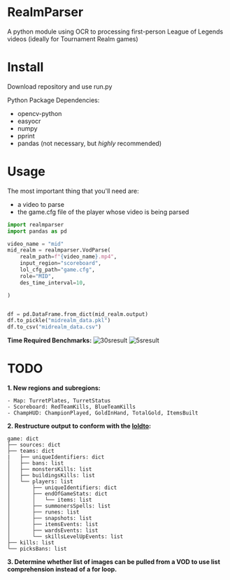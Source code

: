# RealmParser
A python module using OCR to processing first-person League of Legends videos (ideally for Tournament Realm games)

# Install
Download repository and use run.py

Python Package Dependencies:
 - opencv-python
 - easyocr
 - numpy
 - pprint
 - pandas (not necessary, but *highly* recommended)

# Usage
The most important thing that you'll need are:
- a video to parse
- the game.cfg file of the player whose video is being parsed

```python
import realmparser
import pandas as pd

video_name = "mid"
mid_realm = realmparser.VodParse(
    realm_path=f"{video_name}.mp4",
    input_region="scoreboard",
    lol_cfg_path="game.cfg",
    role="MID",
    des_time_interval=10,

)


df = pd.DataFrame.from_dict(mid_realm.output)
df.to_pickle("midrealm_data.pkl")
df.to_csv("midrealm_data.csv")
```
**Time Required Benchmarks:**
![30sresult](https://i.imgur.com/vSm4aWY.png)
![5sresult](https://i.imgur.com/hCZJvNP.png)

# TODO

**1. New regions and subregions:**

    - Map: TurretPlates, TurretStatus
    - Scoreboard: RedTeamKills, BlueTeamKills
    - ChampHUD: ChampionPlayed, GoldInHand, TotalGold, ItemsBuilt

**2. Restructure output to conform with the [loldto](https://pypi.org/project/lol-dto/):**

    game: dict
    ├── sources: dict
    ├── teams: dict
    |   ├── uniqueIdentifiers: dict
    │   ├── bans: list
    │   ├── monstersKills: list
    │   ├── buildingsKills: list
    │   └── players: list
    │       ├── uniqueIdentifiers: dict
    │       ├── endOfGameStats: dict
    │       │   └── items: list
    │       ├── summonersSpells: list
    │       ├── runes: list
    │       ├── snapshots: list
    │       ├── itemsEvents: list
    │       ├── wardsEvents: list
    │       └── skillsLevelUpEvents: list
    ├── kills: list
    └── picksBans: list

**3. Determine whether list of images can be pulled from a VOD to use list comprehension instead of  a for loop.**
